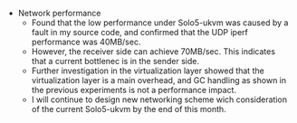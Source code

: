 - Network performance
  - Found that the low performance under Solo5-ukvm was caused by a fault in my source code, and confirmed that the UDP iperf performance was 40MB/sec.
  - However, the receiver side can achieve 70MB/sec. This indicates that a current bottlenec is in the sender side.
  - Further investigation in the virtualization layer showed that the virtualization layer is a main overhead, and GC handling as shown in the previous experiments is not a performance impact.
  - I will continue to design new networking scheme wich consideration of the current Solo5-ukvm by the end of this month.
